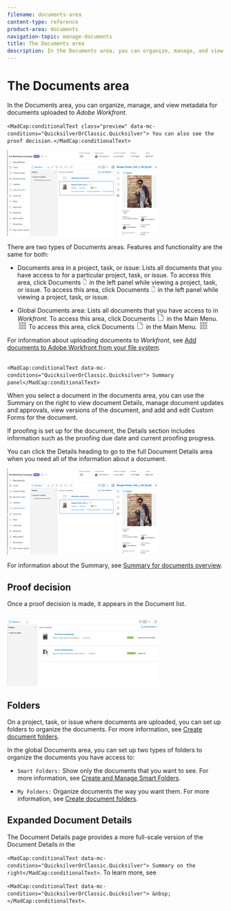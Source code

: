 ```yaml
---
filename: documents-area
content-type: reference
product-area: documents
navigation-topic: manage-documents
title: The Documents area
description: In the Documents area, you can organize, manage, and view metadata for documents uploaded to Adobe Workfront. You can also see the proof decision.
---
```


# The Documents area

In the Documents area, you can organize, manage, and view metadata for documents uploaded to *Adobe Workfront*. 

<!--
<MadCap:conditionalText class="preview" data-mc-conditions="QuicksilverOrClassic.Quicksilver">
You can also see the proof decision.
</MadCap:conditionalText>
-->

`<MadCap:conditionalText class="preview" data-mc-conditions="QuicksilverOrClassic.Quicksilver"> You can also see the proof decision.</MadCap:conditionalText>`

<!--
<p data-mc-conditions="QuicksilverOrClassic.Quicksilver"> <img src="assets/documents-area-v2-350x199.png" style="width: 350;height: 199;"> </p>
-->

![](assets/documents-area-v2-350x199.png)

There are two types of Documents areas. Features and functionality are the same for both:

<ul> 
 <li><span class="bold">Documents area in a project, task, or issue:</span> Lists all documents that you have access to for a particular project, task, or issue. <draft-comment>
   <MadCap:conditionalText data-mc-conditions="QuicksilverOrClassic.Quicksilver">
    To access this area, click 
    <span class="bold">Documents</span> 
    <img src="assets/document-icon-12x14.png" style="width: 12;height: 14;"> in the left panel while viewing a project, task, or issue.
   </MadCap:conditionalText>
  </draft-comment><MadCap:conditionalText data-mc-conditions="QuicksilverOrClassic.Quicksilver">
   To access this area, click 
   <span class="bold">Documents</span> 
   <img src="assets/document-icon-12x14.png" style="width: 12;height: 14;"> in the left panel while viewing a project, task, or issue.
  </MadCap:conditionalText></li> 
</ul>

<ul> 
 <li><span class="bold">Global Documents area:</span> Lists all documents that you have access to&nbsp;in <em>Workfront</em>. <draft-comment>
   <MadCap:conditionalText data-mc-conditions="QuicksilverOrClassic.Quicksilver">
    To access this area, click 
    <span class="bold">Documents</span> 
    <img src="assets/document-icon.png"> in the Main Menu. 
    <img src="assets/main-menu-icon.png"> 
   </MadCap:conditionalText>
  </draft-comment><MadCap:conditionalText data-mc-conditions="QuicksilverOrClassic.Quicksilver">
   To access this area, click 
   <span class="bold">Documents</span> 
   <img src="assets/document-icon.png"> in the Main Menu. 
   <img src="assets/main-menu-icon.png"> 
  </MadCap:conditionalText></li> 
</ul>

For information about uploading documents to *Workfront*, see [Add documents to Adobe Workfront from your file system](../../documents/adding-documents-to-workfront/add-documents-from-file-system.md).

##  

<!--
<MadCap:conditionalText data-mc-conditions="QuicksilverOrClassic.Quicksilver">
Summary panel
</MadCap:conditionalText>
-->

`<MadCap:conditionalText data-mc-conditions="QuicksilverOrClassic.Quicksilver"> Summary panel</MadCap:conditionalText>`

<!--
<p data-mc-conditions="QuicksilverOrClassic.Quicksilver">When you select a document in the documents area, you can use the Summary on the right to view document Details, manage document updates and approvals, view versions of the document, and add and edit Custom Forms for the document. </p>
-->

When you select a document in the documents area, you can use the Summary on the right to view document Details, manage document updates and approvals, view versions of the document, and add and edit Custom Forms for the document.

<!--
<p data-mc-conditions="QuicksilverOrClassic.Quicksilver">If proofing is set up for the document, the Details section includes information such as the proofing due date and current proofing progress.</p>
-->

If proofing is set up for the document, the Details section includes information such as the proofing due date and current proofing progress.

<!--
<p data-mc-conditions="QuicksilverOrClassic.Quicksilver">You can click the Details heading to go to the full Document Details area when you need all of the information about a document.</p>
-->

You can click the Details heading to go to the full Document Details area when you need all of the information about a document.

<!--
<p data-mc-conditions="QuicksilverOrClassic.Quicksilver"> <img src="assets/documents-area-v2-350x199.png" style="width: 350;height: 199;"> </p>
-->

![](assets/documents-area-v2-350x199.png)

<!--
<p data-mc-conditions="QuicksilverOrClassic.Quicksilver">For information about the Summary, see <a href="../../documents/managing-documents/summary-for-documents.md" class="MCXref xref">Summary for documents overview</a>.</p>
-->

For information about the Summary, see [Summary for documents overview](../../documents/managing-documents/summary-for-documents.md).

<!--
<h2 data-mc-conditions="QuicksilverOrClassic.Quicksilver">Proof decision</h2>
-->

## Proof decision

<!--
<p data-mc-conditions="QuicksilverOrClassic.Quicksilver">Once a proof decision is made, it appears in the Document list.</p>
-->

Once a proof decision is made, it appears in the Document list.

<!--
<p data-mc-conditions="QuicksilverOrClassic.Quicksilver"> <img src="assets/proof-decision---doc-list-350x168.png" style="width: 350;height: 168;"> <br> </p>
-->

![](assets/proof-decision---doc-list-350x168.png)

## Folders

On a project, task, or issue where documents are uploaded, you can set up folders to organize the documents. For more information, see [Create document folders](../../documents/organizing-documents/create-documents-folder.md).

In the global Documents area, you can set up two types of folders to organize the documents you have access to:

* `Smart Folders:` Show only the documents that you want to see. For more information, see [Create and Manage Smart Folders](../../documents/organizing-documents/create-manage-smart-folders.md).

* `My Folders:`&nbsp;Organize documents the way you want them. For more information, see [Create document folders](../../documents/organizing-documents/create-documents-folder.md).

## Expanded Document Details

The Document Details page provides a more full-scale version of the Document Details in the 

<!--
<MadCap:conditionalText data-mc-conditions="QuicksilverOrClassic.Quicksilver">
Summary on the right
</MadCap:conditionalText>
-->

`<MadCap:conditionalText data-mc-conditions="QuicksilverOrClassic.Quicksilver"> Summary on the right</MadCap:conditionalText>`. To learn more, see 

<!--
<MadCap:conditionalText data-mc-conditions="QuicksilverOrClassic.Quicksilver">
&nbsp;
</MadCap:conditionalText>
-->

`<MadCap:conditionalText data-mc-conditions="QuicksilverOrClassic.Quicksilver"> &nbsp;</MadCap:conditionalText>`.
